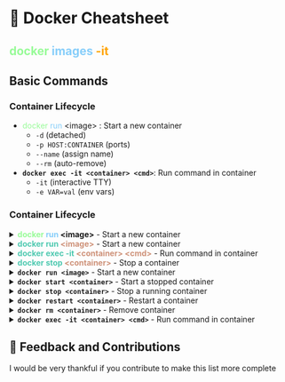 <style>
r { color: Red }
o { color: Orange }
g { color: palegreen }
blu { color: lightskyblue }
cmd { color: #569CD6; }
arg { color: #9CDCFE; }
grey { background-color: #f6f8fa; }

</style>

# 🐳 Docker Cheatsheet

## <g>docker</g> <blu>images <o>-it 

## Basic Commands

### **Container Lifecycle**
- <g>docker</g> <blu>run</blu> &lt;image&gt; : Start a new container
    - `-d` (detached)
    - `-p HOST:CONTAINER` (ports)
    - `--name` (assign name)
    - `--rm` (auto-remove)
- **`docker exec -it <container> <cmd>`**: Run command in container
    - `-it` (interactive TTY)
    - `-e VAR=val` (env vars)


### **Container Lifecycle**

<details>
<summary><strong><g>docker</g> <blu>run</blu> &lt;image&gt;</strong> - Start a new container</summary>

- `-d` (detached mode)
- `-p` <span style="color: #CE9178;">HOST:CONTAINER</span> (port mapping)
- `--name` <span style="color: #CE9178;">&lt;name&gt;</span> (assign name)
- `-v` <span style="color: #CE9178;">HOST:CONTAINER</span> (volume mount)
- `-e` <span style="color: #CE9178;">VAR=val</span> (env variables)
- `--rm` (auto-remove after exit)

</details>

<details>
<summary><strong><span style="color: #4EC9B0;">docker run</span> <span style="color: #CE9178;">&lt;image&gt;</span></strong> - Start a new container</summary>

- `-d` (detached mode)
- `-p` <span style="color: #CE9178;">HOST:CONTAINER</span> (port mapping)
- `--name` <span style="color: #CE9178;">&lt;name&gt;</span> (assign name)
- `-v` <span style="color: #CE9178;">HOST:CONTAINER</span> (volume mount)
- `-e` <span style="color: #CE9178;">VAR=val</span> (env variables)
- `--rm` (auto-remove after exit)
</details>

<details>
<summary><strong><span style="color: #4EC9B0;">docker exec -it</span> <span style="color: #CE9178;">&lt;container&gt; &lt;cmd&gt;</span></strong> - Run command in container</summary>

- `-it` (interactive TTY)
- `-e` <span style="color: #CE9178;">VAR=val</span> (pass env vars)
- `--user` <span style="color: #CE9178;">&lt;user&gt;</span> (run as user)
</details>

<details>
<summary><strong><span style="color: #4EC9B0;">docker stop</span> <span style="color: #CE9178;">&lt;container&gt;</span></strong> - Stop a container</summary>

- `-t` <span style="color: #CE9178;">N</span> (timeout in seconds)
</details>

<details>
<summary><strong><code>docker run &lt;image&gt;</code></strong> - Start a new container</summary>

- `-d` (detached mode)
- `-p HOST:CONTAINER` (port mapping)
- `--name` (assign custom name)
- `-v HOST:CONTAINER` (volume mount)
- `-e VAR=val` (set env variable)
- `--rm` (auto-remove after exit)
</details>

<details>
<summary><strong><code>docker start &lt;container&gt;</code></strong> - Start a stopped container</summary>

- `-a` (attach to output)
- `-i` (interactive mode)
</details>

<details>
<summary><strong><code>docker stop &lt;container&gt;</code></strong> - Stop a running container</summary>

- `-t N` (timeout in seconds)
</details>

<details>
<summary><strong><code>docker restart &lt;container&gt;</code></strong> - Restart a container</summary>

- `-t N` (timeout before restart)
</details>

<details>
<summary><strong><code>docker rm &lt;container&gt;</code></strong> - Remove container</summary>

- `-f` (force remove running)
- `-v` (remove volumes)
</details>

<details>
<summary><strong><code>docker exec -it &lt;container&gt; &lt;cmd&gt;</code></strong> - Run command in container</summary>

- `-it` (interactive TTY)
- `-e VAR=val` (pass env vars)
- `--user` (run as specific user)
</details>

## 🤝 Feedback and Contributions

I would be very thankful if you contribute to make this list more complete
